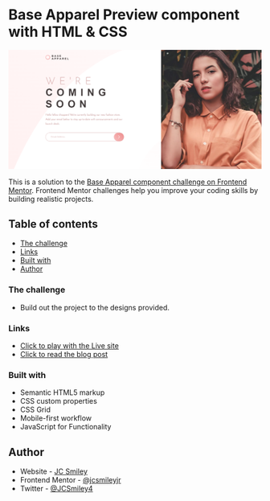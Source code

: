 # Base Apparel Preview component with HTML & CSS

![Final Outcome](./images/final-desktop.png)

This is a solution to the [Base Apparel component challenge on Frontend Mentor](https://www.frontendmentor.io/challenges/base-apparel-coming-soon-page-5d46b47f8db8a7063f9331a0). Frontend Mentor challenges help you improve your coding skills by building realistic projects.

## Table of contents

- [The challenge](#the-challenge)
- [Links](#links)
- [Built with](#built-with)
- [Author](#author)

### The challenge

- Build out the project to the designs provided.

### Links

- [Click to play with the Live site](https://jcsmileyjr.github.io/Base-Apparel-Component/)
- [Click to read the blog post](https://dev.to/jcsmileyjr/frontend-challenge-9-base-apparel-component-3g68)

### Built with

- Semantic HTML5 markup
- CSS custom properties
- CSS Grid
- Mobile-first workflow
- JavaScript for Functionality

## Author

- Website - [JC Smiley](https://www.jcsmileyjr.com)
- Frontend Mentor - [@jcsmileyjr](https://www.frontendmentor.io/profile/jcsmileyjr)
- Twitter - [@JCSmiley4](https://twitter.com/JCSmiley4)
